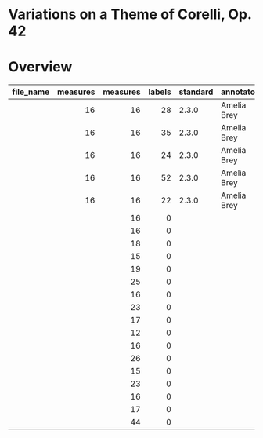 # Variations on a Theme of Corelli, Op. 42

# Overview
|file_name|measures|measures|labels|standard|annotators |reviewers|
|---------|-------:|-------:|-----:|--------|-----------|---------|
|         |      16|      16|    28|2.3.0   |Amelia Brey|DK       |
|         |      16|      16|    35|2.3.0   |Amelia Brey|DK       |
|         |      16|      16|    24|2.3.0   |Amelia Brey|DK       |
|         |      16|      16|    52|2.3.0   |Amelia Brey|DK       |
|         |      16|      16|    22|2.3.0   |Amelia Brey|DK       |
|         |        |      16|     0|        |           |         |
|         |        |      16|     0|        |           |         |
|         |        |      18|     0|        |           |         |
|         |        |      15|     0|        |           |         |
|         |        |      19|     0|        |           |         |
|         |        |      25|     0|        |           |         |
|         |        |      16|     0|        |           |         |
|         |        |      23|     0|        |           |         |
|         |        |      17|     0|        |           |         |
|         |        |      12|     0|        |           |         |
|         |        |      16|     0|        |           |         |
|         |        |      26|     0|        |           |         |
|         |        |      15|     0|        |           |         |
|         |        |      23|     0|        |           |         |
|         |        |      16|     0|        |           |         |
|         |        |      17|     0|        |           |         |
|         |        |      44|     0|        |           |         |
